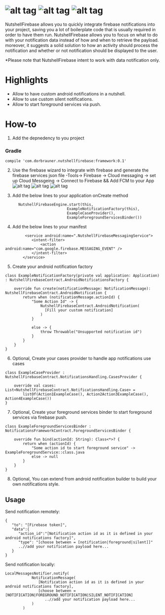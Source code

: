 # ![alt tag](https://i.imgur.com/8WhCFvw.jpg) ![alt tag](https://i.imgur.com/1dVlVDC.png)  ![alt tag](https://i.imgur.com/UNTyNoE.png) 

NutshellFirebase allows you to quickly integrate firebase notifications into your project, saving you a lot of boilerplate code that is usually required in order to have them run.
NutshellFirebase allows you to focus on what to do with your notification data instead of how and when to retrieve the payload. moreover, it suggests a solid solution to how an activity should process the notification and whether or not notification should be displayed to the user.

*Please note that NutshellFirebase intent to work with data notification only.

# Highlights
- Allow to have custom android notifications in a nutshell.
- Allow to use custom silent notifications.
- Allow to start foreground services via push.

# How-to
1) Add the depnedency to you project
### Gradle
```
compile 'com.dorbrauner.nutshellfirebase:framework:0.1'
```

2) Use the firebase wizard to integrate with firebase and generate the firebase services json file
-Tools-> Firebase -> Cloud messaging -> set up Cloud Messgeing ->  Connect to Firebase && Add FCM to your App
![alt tag](https://i.imgur.com/yMWh5zB.png)
![alt tag](https://i.imgur.com/ze0gq47.png)
![alt tag](https://i.imgur.com/pPBTYmQ.png)

3) Add the below lines to your application onCreate method
```    
      NutshellFirebaseEngine.start(this,
                            ExampleNotificationFactory(this),
                            ExampleCaseProvider(),
                            ExampleForegroundServicesBinder())
```

4) Add the below lines to your manifest
```
         <service android:name=".NutshellFirebaseMessagingService">
            <intent-filter>
                <action android:name="com.google.firebase.MESSAGING_EVENT" />
            </intent-filter>
        </service>

```

5) Create your android notification factory
```
class ExampleNotificationFactory(private val application: Application) : NutshellFirebaseContract.AndroidNotificationsFactory {

    override fun create(notificationMessage: NotificationMessage): NutshellFirebaseContract.AndroidNotification {
        return when (notificationMessage.actionId) {
            "Some Action Id" -> {
                NutshellFirebaseContract.AndroidNotification(
                  [Fill your custom notification]
                )
            }
            
            else -> {
                throw Throwable("Unsupported notification id")
            }
        }
    }
}
```
6) Optional, Create your cases provider to handle app notifications use cases
```
class ExampleCaseProvider : NutshellFirebaseContract.NotificationsHandling.CasesProvider {

    override val cases: List<NutshellFirebaseContract.NotificationsHandling.Case> =
        listOf(Action1ExampleCase(), Action2Action3ExampleCase(), Action4ExampleCase())
}
```
7) Optional, Create your foreground services binder to start foreground services via firebase push.
```
class ExampleForegroundServicesBinder : NotificationsFrameworkContract.ForegroundServicesBinder {

    override fun bind(actionId: String): Class<*>? {
        return when (actionId) {
            "Some action id to start foreground service" -> ExampleForegroundService::class.java
            else -> null
        }
    }
}
```
8) Optional, You can extend from android notification builder to build your own notifications style.

## Usage

Send notification remotely:
```
{  
   "to": "[Firebase token]",
   "data":{  
      "action_id":"[Notification action id as it is defined in your android notifications factory]",
      "type": "[choose between = [notification|foreground|silent]]"
      ..//add your notification payload here...
   }
}
```

Send notification locally:
```
LocalMessagesNotifier.notify(
            NotificationMessage(
               [Notification action id as it is defined in your android notifications factory],
               [choose between = [NOTIFICATION|FOREGROUND_NOTIFICATION|SILENT_NOTIFICATION]
                  ..//add your notification payload here...
            )
        )
```

